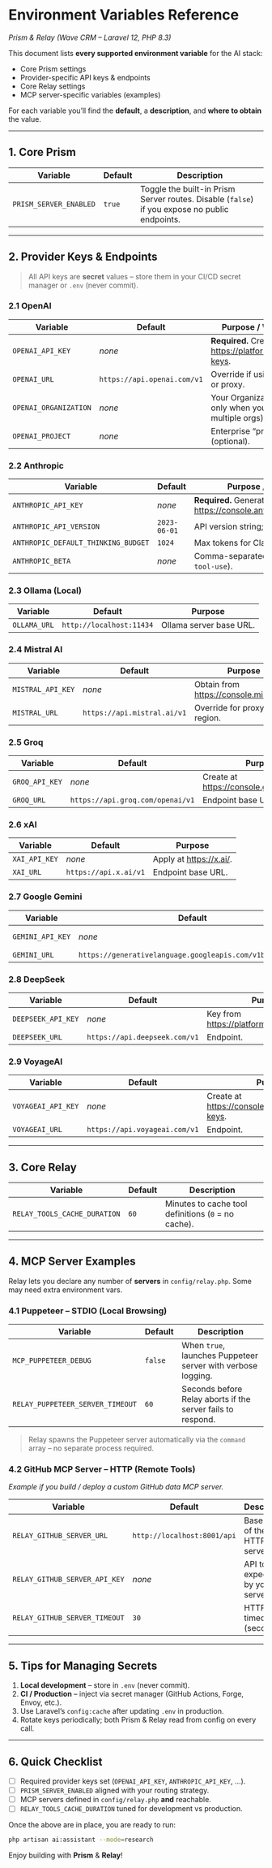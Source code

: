 # Environment Variables Reference  
_Prism & Relay (Wave CRM – Laravel 12, PHP 8.3)_

This document lists **every supported environment variable** for the AI stack:

* Core Prism settings  
* Provider-specific API keys & endpoints  
* Core Relay settings  
* MCP server-specific variables (examples)

For each variable you’ll find the **default**, a **description**, and **where to obtain** the value.

---

## 1. Core Prism

| Variable | Default | Description |
|----------|---------|-------------|
| `PRISM_SERVER_ENABLED` | `true` | Toggle the built-in Prism Server routes. Disable (`false`) if you expose no public endpoints. |

---

## 2. Provider Keys & Endpoints

> All API keys are **secret** values – store them in your CI/CD secret manager or `.env` (never commit).

### 2.1 OpenAI

| Variable | Default | Purpose / Where to obtain |
|----------|---------|---------------------------|
| `OPENAI_API_KEY` | _none_ | **Required.** Create at <https://platform.openai.com/api-keys>. |
| `OPENAI_URL` | `https://api.openai.com/v1` | Override if using Azure-OpenAI or proxy. |
| `OPENAI_ORGANIZATION` | _none_ | Your Organization ID (required only when you belong to multiple orgs). |
| `OPENAI_PROJECT` | _none_ | Enterprise “project” token (optional). |

### 2.2 Anthropic

| Variable | Default | Purpose / Where to obtain |
|----------|---------|---------------------------|
| `ANTHROPIC_API_KEY` | _none_ | **Required.** Generate at <https://console.anthropic.com/settings/keys>. |
| `ANTHROPIC_API_VERSION` | `2023-06-01` | API version string; rarely changed. |
| `ANTHROPIC_DEFAULT_THINKING_BUDGET` | `1024` | Max tokens for Claude “thought” steps. |
| `ANTHROPIC_BETA` | _none_ | Comma-separated list of beta features (e.g. `tool-use`). |

### 2.3 Ollama (Local)

| Variable | Default | Purpose |
|----------|---------|---------|
| `OLLAMA_URL` | `http://localhost:11434` | Ollama server base URL. |

### 2.4 Mistral AI

| Variable | Default | Purpose |
|----------|---------|---------|
| `MISTRAL_API_KEY` | _none_ | Obtain from <https://console.mistral.ai/>. |
| `MISTRAL_URL` | `https://api.mistral.ai/v1` | Override for proxy / EU region. |

### 2.5 Groq

| Variable | Default | Purpose |
|----------|---------|---------|
| `GROQ_API_KEY` | _none_ | Create at <https://console.groq.com/keys>. |
| `GROQ_URL` | `https://api.groq.com/openai/v1` | Endpoint base URL. |

### 2.6 xAI

| Variable | Default | Purpose |
|----------|---------|---------|
| `XAI_API_KEY` | _none_ | Apply at <https://x.ai/>. |
| `XAI_URL` | `https://api.x.ai/v1` | Endpoint base URL. |

### 2.7 Google Gemini

| Variable | Default | Purpose |
|----------|---------|---------|
| `GEMINI_API_KEY` | _none_ | Obtain from Google AI Studio (<https://aistudio.google.com/>). |
| `GEMINI_URL` | `https://generativelanguage.googleapis.com/v1beta/models` | Base URL for Gemini models. |

### 2.8 DeepSeek

| Variable | Default | Purpose |
|----------|---------|---------|
| `DEEPSEEK_API_KEY` | _none_ | Key from <https://platform.deepseek.com/>. |
| `DEEPSEEK_URL` | `https://api.deepseek.com/v1` | Endpoint. |

### 2.9 VoyageAI

| Variable | Default | Purpose |
|----------|---------|---------|
| `VOYAGEAI_API_KEY` | _none_ | Create at <https://console.voyageai.com/api-keys>. |
| `VOYAGEAI_URL` | `https://api.voyageai.com/v1` | Endpoint. |

---

## 3. Core Relay

| Variable | Default | Description |
|----------|---------|-------------|
| `RELAY_TOOLS_CACHE_DURATION` | `60` | Minutes to cache tool definitions (`0` = no cache). |

---

## 4. MCP Server Examples

Relay lets you declare any number of **servers** in `config/relay.php`. Some may need extra environment vars.

### 4.1 Puppeteer – STDIO (Local Browsing)

| Variable | Default | Description |
|----------|---------|-------------|
| `MCP_PUPPETEER_DEBUG` | `false` | When `true`, launches Puppeteer server with verbose logging. |
| `RELAY_PUPPETEER_SERVER_TIMEOUT` | `60` | Seconds before Relay aborts if the server fails to respond. |

> Relay spawns the Puppeteer server automatically via the `command` array – no separate process required.

### 4.2 GitHub MCP Server – HTTP (Remote Tools)  

_Example if you build / deploy a custom GitHub data MCP server._

| Variable | Default | Description |
|----------|---------|-------------|
| `RELAY_GITHUB_SERVER_URL` | `http://localhost:8001/api` | Base URL of the MCP HTTP server. |
| `RELAY_GITHUB_SERVER_API_KEY` | _none_ | API token expected by your server. |
| `RELAY_GITHUB_SERVER_TIMEOUT` | `30` | HTTP timeout (seconds). |

---

## 5. Tips for Managing Secrets

1. **Local development** – store in `.env` (never commit).  
2. **CI / Production** – inject via secret manager (GitHub Actions, Forge, Envoy, etc.).  
3. Use Laravel’s `config:cache` after updating `.env` in production.  
4. Rotate keys periodically; both Prism & Relay read from config on every call.

---

## 6. Quick Checklist

- [ ] Required provider keys set (`OPENAI_API_KEY`, `ANTHROPIC_API_KEY`, …).  
- [ ] `PRISM_SERVER_ENABLED` aligned with your routing strategy.  
- [ ] MCP servers defined in `config/relay.php` **and** reachable.  
- [ ] `RELAY_TOOLS_CACHE_DURATION` tuned for development vs production.  

Once the above are in place, you are ready to run:

```bash
php artisan ai:assistant --mode=research
```

Enjoy building with **Prism** & **Relay**!  
